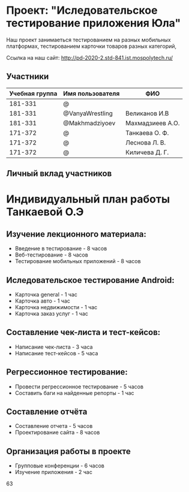 # Проект: "Иследовательское тестирование приложения Юла"

Наш проект занимаеться тестированием на разных мобильных платформах, тестированием карточки товаров разных категорий, 

Ссылка на наш сайт: http://pd-2020-2.std-841.ist.mospolytech.ru/

## Участники

| Учебная группа | Имя пользователя | ФИО                      |
|----------------|------------------|--------------------------|
| 181-331        | @       |               | Ташнова В.
| 181-331        | @VanyaWrestling  | Великанов И.В            |
| 181-331        | @Makhmadziyoev   | Махмадзиеев А.О.         |
| 171-372        | @   | Танкаева О. Ф.         |
| 171-372        | @   | Леснова Л. В.         |
| 171-372        | @   | Киличева  Д. Г.         |

## Личный вклад участников

# Индивидуальный план работы Танкаевой О.Э
## Изучение лекционного материала:
* Введение в тестирование - 8 часов
* Веб-тестирование - 8 часов
* Тестирование мобильных приложений - 8 часов
## Иследовательское тестирование Android:
* Карточка general - 1 час
* Карточка авто - 1 час
* Карточка недвижимости - 1 час
* Карточка заказ услуг - 1 час
## Составление чек-листа и тест-кейсов:
* Написание чек-листа - 3 часа
* Написание тест-кейсов - 5 часа
## Регрессионное тестирование:
* Провести регрессионное тестирование - 5 часов
* Составить баги на найденные репорты - 1 час
## Составление отчёта
* Составление отчета - 5 часов
* Проектирование сайта - 8 часов
## Организация работы в проекте
* Групповые конференции - 6 часов
* Изучение приложения - 2 час
 
63
